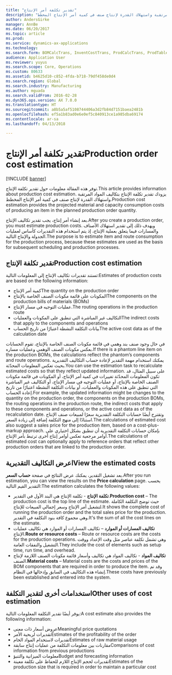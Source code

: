 ```yaml
---
title: "تقدير تكلفة أمر الإنتاج"
description: "توفر هذه المقالة معلومات حول تقدير تكلفة الإنتاج. يزودك تقدير تكلفة الإنتاج بتكاليف المواد المرتقبة واستهلاك القدرة لإنتاج صنف في كمية أمر الإنتاج المخطط."
author: AndersGirke
manager: AnnBe
ms.date: 06/20/2017
ms.topic: article
ms.prod: 
ms.service: dynamics-ax-applications
ms.technology: 
ms.search.form: BOMCalcTrans, InventCostTrans, ProdCalcTrans, ProdTableJour, ProdTableListPage
audience: Application User
ms.reviewer: yuyus
ms.search.scope: Core, Operations
ms.custom: 80633
ms.assetid: b4625d10-c852-4fda-b718-79df458de0d4
ms.search.region: Global
ms.search.industry: Manufacturing
ms.author: mguada
ms.search.validFrom: 2016-02-28
ms.dyn365.ops.version: AX 7.0.0
ms.translationtype: HT
ms.sourcegitcommit: a8b5a5af5108744406a3d2fb84d7151baea2481b
ms.openlocfilehash: ef5a1b83ad0e6e0ef5c840913ce1a985dba69174
ms.contentlocale: ar-sa
ms.lasthandoff: 04/13/2018

---
```


# <a name="production-order-cost-estimation"></a><span data-ttu-id="209c1-104">تقدير تكلفة أمر الإنتاج</span><span class="sxs-lookup"><span data-stu-id="209c1-104">Production order cost estimation</span></span>

[!INCLUDE [banner](../includes/banner.md)]

<span data-ttu-id="209c1-105">توفر هذه المقالة معلومات حول تقدير تكلفة الإنتاج.</span><span class="sxs-lookup"><span data-stu-id="209c1-105">This article provides information about production cost estimation.</span></span> <span data-ttu-id="209c1-106">يزودك تقدير تكلفة الإنتاج بتكاليف المواد المرتقبة واستهلاك القدرة لإنتاج صنف في كمية أمر الإنتاج المخطط.</span><span class="sxs-lookup"><span data-stu-id="209c1-106">Production cost estimation provides the projected material and capacity consumption costs of producing an item in the planned production order quantity.</span></span> 

<span data-ttu-id="209c1-107">بعد إنشاء أمر إنتاج، يجب تقدير تكاليف الإنتاج.</span><span class="sxs-lookup"><span data-stu-id="209c1-107">After you create a production order, you must estimate production costs.</span></span> <span data-ttu-id="209c1-108">ويهدف ذلك إلى تقدير استهلاك الأصناف والمسارات فيما يتعلق بعملية الإنتاج، إذ يتم استخدام هذه التقديرات كأساس لعمليات الجدولة والإنتاج التالية.</span><span class="sxs-lookup"><span data-stu-id="209c1-108">The purpose is to estimate item and route consumption for the production process, because these estimates are used as the basis for subsequent scheduling and production processes.</span></span>

## <a name="production-cost-estimation"></a><span data-ttu-id="209c1-109">تقدير تكلفة الإنتاج</span><span class="sxs-lookup"><span data-stu-id="209c1-109">Production cost estimation</span></span>
<span data-ttu-id="209c1-110">تستند تقديرات تكاليف الإنتاج إلى المعلومات التالية:</span><span class="sxs-lookup"><span data-stu-id="209c1-110">Estimates of production costs are based on the following information:</span></span>

-   <span data-ttu-id="209c1-111">كمية أمر الإنتاج</span><span class="sxs-lookup"><span data-stu-id="209c1-111">The quantity on the production order</span></span>
-   <span data-ttu-id="209c1-112">المكونات على قائمة مكونات الصنف الخاصة بالإنتاج</span><span class="sxs-lookup"><span data-stu-id="209c1-112">The components on the production bills of materials (BOMs)</span></span>
-   <span data-ttu-id="209c1-113">عمليات التوجيه في مسار الإنتاج.</span><span class="sxs-lookup"><span data-stu-id="209c1-113">The routing operations in the production route</span></span>
-   <span data-ttu-id="209c1-114">التكاليف غير المباشرة التي تنطبق على المكونات والعمليات</span><span class="sxs-lookup"><span data-stu-id="209c1-114">The indirect costs that apply to the components and operations</span></span>
-   <span data-ttu-id="209c1-115">بيانات التكلفة النشطة اعتبارًا من تاريخ الحساب</span><span class="sxs-lookup"><span data-stu-id="209c1-115">The active cost data as of the calculation date</span></span>

<span data-ttu-id="209c1-116">في حال وجود صنف بند وهمي في قائمة مكونات الصنف الخاصة بالإنتاج، تقوم الحسابات بعكس مكونات الصنف الوهمي وعمليات مساره.</span><span class="sxs-lookup"><span data-stu-id="209c1-116">If there is a phantom line item on the production BOMs, the calculations reflect the phantom’s components and route operations.</span></span> <span data-ttu-id="209c1-117">يمكنك استخدام مهمة التقدير لإعادة حساب التكاليف التقديرية بحيث تعكس المعلومات المحدّثة.</span><span class="sxs-lookup"><span data-stu-id="209c1-117">You can use the estimation task to recalculate estimated costs so that they reflect updated information.</span></span> <span data-ttu-id="209c1-118">على سبيل المثال، قد تكون المعلومات المحدّثة تغييرات في كمية أمر الإنتاج، أو المكونات في قائمة مكونات الصنف الخاصة بالإنتاج، أو عمليات التوجيه في مسار الإنتاج، أو التكاليف غير المباشرة التي تنطبق على هذه المكونات والعمليات، أو بيانات التكلفة النشطة اعتبارًا من تاريخ إعادة الحساب.</span><span class="sxs-lookup"><span data-stu-id="209c1-118">For example, the updated information might be changes to the quantity on the production order, the components on the production BOMs, the routing operations in the production route, the indirect costs that apply to these components and operations, or the active cost data as of the recalculation date.</span></span> <span data-ttu-id="209c1-119">وتقترح أيضًا حسابات التكلفة التقديرية سعرًا لمبيعات صنف الإنتاج استنادًا إلى منهج التكلفة إضافة إلى زيادة السعر.</span><span class="sxs-lookup"><span data-stu-id="209c1-119">The calculations of estimated cost also suggest a sales price for the production item, based on a cost-plus-markup approach.</span></span> <span data-ttu-id="209c1-120">بإمكان حسابات التكلفة التقديرية أن تنطبق بشكل اختياري على أوامر مرجعية تعكس أوامر إنتاج أخرى ترتبط بأمر الإنتاج.</span><span class="sxs-lookup"><span data-stu-id="209c1-120">The calculations of estimated cost can optionally apply to reference orders that reflect other production orders that are linked to the production order.</span></span>

## <a name="view-the-estimated-costs"></a><span data-ttu-id="209c1-121">اعرض التكاليف التقديرية</span><span class="sxs-lookup"><span data-stu-id="209c1-121">View the estimated costs</span></span>
<span data-ttu-id="209c1-122">بعد تشغيل التقدير، يمكنك عرض النتائج في صفحة **حساب السعر**.</span><span class="sxs-lookup"><span data-stu-id="209c1-122">After you run estimation, you can view the results on the **Price calculation** page.</span></span> <span data-ttu-id="209c1-123">يحسب التقدير القيم التالية:</span><span class="sxs-lookup"><span data-stu-id="209c1-123">The estimation calculates the following values:</span></span>

-   <span data-ttu-id="209c1-124">**تكلفة الإنتاج** - تكلفة الإنتاج هي البند الأول في التقدير.</span><span class="sxs-lookup"><span data-stu-id="209c1-124">**Production cost** – The production cost is the top line of the estimate.</span></span> <span data-ttu-id="209c1-125">حيث توضح التكلفة الكاملة لتشغيل أمر الإنتاج وسعر إجمالي المبيعات للإنتاج.</span><span class="sxs-lookup"><span data-stu-id="209c1-125">It shows the complete cost of running the production order and the total sales price for the production.</span></span> <span data-ttu-id="209c1-126">وهي مجموع كافة بنود التكلفة في التقدير.</span><span class="sxs-lookup"><span data-stu-id="209c1-126">It's the sum of all the cost lines on the estimate.</span></span>
-   <span data-ttu-id="209c1-127">**تكاليف المسارات أو الموارد** – تكاليف المسارات أو الموارد هي تكاليف عمليات الإنتاج.</span><span class="sxs-lookup"><span data-stu-id="209c1-127">**Route or resource costs** – Route or resource costs are the costs for the production operations.</span></span> <span data-ttu-id="209c1-128">وهي تشمل تكلفة عناصر مثل وقت الإعداد ووقت التشغيل والنفقات العامة.</span><span class="sxs-lookup"><span data-stu-id="209c1-128">They include the cost of elements such as setup time, run time, and overhead.</span></span>
-   <span data-ttu-id="209c1-129">**تكاليف المواد** - تكاليف المواد هي تكاليف وأسعار قائمة مكونات الصنف اللازمة لإنتاج الصنف.</span><span class="sxs-lookup"><span data-stu-id="209c1-129">**Material costs** – Material costs are the costs and prices of the BOM components that are required in order to produce the item.</span></span> <span data-ttu-id="209c1-130">وقد تم إنشاء هذه التكاليف في السابق وإدخالها في النظام.</span><span class="sxs-lookup"><span data-stu-id="209c1-130">These costs have previously been established and entered into the system.</span></span>

## <a name="other-uses-of-cost-estimation"></a><span data-ttu-id="209c1-131">استخدامات أخرى لتقدير التكلفة</span><span class="sxs-lookup"><span data-stu-id="209c1-131">Other uses of cost estimation</span></span>
<span data-ttu-id="209c1-132">يوفر أيضًا تقدير التكلفة المعلومات التالية:</span><span class="sxs-lookup"><span data-stu-id="209c1-132">A cost estimate also provides the following information:</span></span>

-   <span data-ttu-id="209c1-133">عروض أسعار ذات معنى</span><span class="sxs-lookup"><span data-stu-id="209c1-133">Meaningful price quotations</span></span>
-   <span data-ttu-id="209c1-134">تقديرات لربحية الأمر</span><span class="sxs-lookup"><span data-stu-id="209c1-134">Estimates of the profitability of the order</span></span>
-   <span data-ttu-id="209c1-135">تقديرات لاستخدام المواد الخام</span><span class="sxs-lookup"><span data-stu-id="209c1-135">Estimates of raw material usage</span></span>
-   <span data-ttu-id="209c1-136">مقارنات بين معلومات التكلفة من عمليات إنتاج سابقة</span><span class="sxs-lookup"><span data-stu-id="209c1-136">Comparisons of cost information from previous productions</span></span>
-   <span data-ttu-id="209c1-137">معلومات الميزانية والتنبؤ</span><span class="sxs-lookup"><span data-stu-id="209c1-137">Budget and forecasting information</span></span>
-   <span data-ttu-id="209c1-138">تقديرات لحجم الإنتاج اللازم للحفاظ على تكلفة معينة</span><span class="sxs-lookup"><span data-stu-id="209c1-138">Estimates of the production size that is required in order to maintain a particular cost</span></span>





